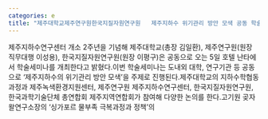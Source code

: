 ```yaml
---
categories: e
title: "제주대학교제주연구원한국지질자원연구원   제주지하수 위기관리 방안 모색 공동 학술세미나"
---
```

제주지하수연구센터 개소 2주년을 기념해 제주대학교(총장 김일환), 제주연구원(원장 직무대행 이성용), 한국지질자원연구원(원장 이평구)은 공동으로 오는 5일 호텔 난타에서 학술세미나를 개최한다고 밝혔다.이번 학술세미나는 도내외 대학, 연구기관 등 공동으로 ‘제주지하수의 위기관리 방안 모색’을 주제로 진행된다.제주대학교의 지하수학협동과정과 제주녹색환경지원센터, 제주연구원 제주지하수연구센터, 한국지질자원연구원, 한국과학기술단체 총연합회 제주지역연합회가 참여해 다양한 논의를 한다.고기원 곶자왈연구소장의 ‘싱가포르 물부족 극복과정과 정책’의